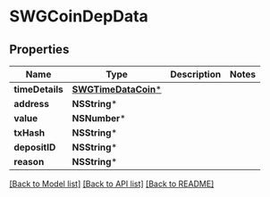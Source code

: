 # SWGCoinDepData

## Properties
Name | Type | Description | Notes
------------ | ------------- | ------------- | -------------
**timeDetails** | [**SWGTimeDataCoin***](SWGTimeDataCoin.md) |  | 
**address** | **NSString*** |  | 
**value** | **NSNumber*** |  | 
**txHash** | **NSString*** |  | 
**depositID** | **NSString*** |  | 
**reason** | **NSString*** |  | 

[[Back to Model list]](../README.md#documentation-for-models) [[Back to API list]](../README.md#documentation-for-api-endpoints) [[Back to README]](../README.md)


